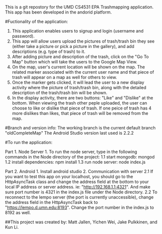 This is a git repostory for the UMD CS4531 EPA Trashmapping application.  
This app has been developed in the andorid platform.

#Fuctionality of the application:

1. This application enables users to signup and login (username and password).
2. This app will allow users upload the pictures of trash/trash bin they see (either take a picture or pick a picture in the gallery), and add descriptions (e.g. type of trash) to it. 
3. After adding picture and description of the trash, click on the "Go To Map" button which will take the users to the Google Map View. 
4. On the map, user's current location will be shown on the map. The related marker associated with the current user name and that piece of trash will appear on a map as well for others to view. 
5. Once the marker gets clicked, it will lead the user to a new display activity where the picture of trash/trash bin, along with the detailed description of the trash/trash bin will be shown. 
6. In the display activity, there are two buttons: "Like" and "Dislike" at the bottom. When viewing the trash other peple uploaded, the user can choose to like or dislike that piece of trash. If one peice of trash has 4 more dislikes than likes, that piece of trash will be removed from the map.

#Branch and version info:
The working branch is the current default branch "oldCompleteMap"
The Android Studio version last used is 2.2.2

#To run the application:

Part 1. Node Server
     1. To run the node server, type in the following commands in the Node directory of the project:
        1.1 start mongodb: mongod
        1.2 install dependencies: npm install
        1.3 run node server: node index.js
        
Part 2. Android
     1. Install android studio
     2. Communication with server
        2.1 If you want to test this app on your localhost, you should go to the HttpAsyncTask class and change the address field at the bottom to your local IP address or server address. ie: "http://192.168.1.1:4321". And make sure port number is 4321 in the index.js file under the Node directory.
        2.2 To reconnect to the lempo server (the port is currently unaccessible), change the address field in the HttpAsyncTask back to "https://lempo.d.umn.edu:8193". Change the port number in the index.js to 8192 as well. 

##This project was created by: Matt Jallen, Yichen Wei, Jake Pulkkinen, and Kun Li.
